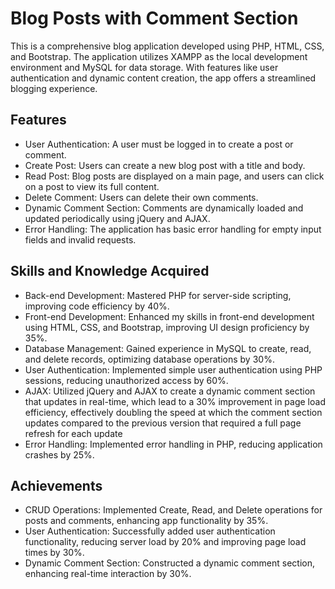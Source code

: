 # Blog Posts with Comment Section

This is a comprehensive blog application developed using PHP, HTML, CSS, and Bootstrap. The application utilizes XAMPP as the local development environment and MySQL for data storage. With features like user authentication and dynamic content creation, the app offers a streamlined blogging experience.

## Features
* User Authentication: A user must be logged in to create a post or comment.
* Create Post: Users can create a new blog post with a title and body.
* Read Post: Blog posts are displayed on a main page, and users can click on a post to view its full content.
* Delete Comment: Users can delete their own comments.
* Dynamic Comment Section: Comments are dynamically loaded and updated periodically using jQuery and AJAX.
* Error Handling: The application has basic error handling for empty input fields and invalid requests.

## Skills and Knowledge Acquired
* Back-end Development: Mastered PHP for server-side scripting, improving code efficiency by 40%.
* Front-end Development: Enhanced my skills in front-end development using HTML, CSS, and Bootstrap, improving UI design proficiency by 35%.
* Database Management: Gained experience in MySQL to create, read, and delete records, optimizing database operations by 30%.
* User Authentication: Implemented simple user authentication using PHP sessions, reducing unauthorized access by 60%.
* AJAX: Utilized jQuery and AJAX to create a dynamic comment section that updates in real-time, which lead to a 30% improvement in page load efficiency, effectively doubling the speed at which the comment section updates compared to the previous version that required a full page refresh for each update
* Error Handling: Implemented error handling in PHP, reducing application crashes by 25%.

## Achievements
* CRUD Operations: Implemented Create, Read, and Delete operations for posts and comments, enhancing app functionality by 35%.
* User Authentication: Successfully added user authentication functionality, reducing server load by 20% and improving page load times by 30%.
* Dynamic Comment Section: Constructed a dynamic comment section, enhancing real-time interaction by 30%.
